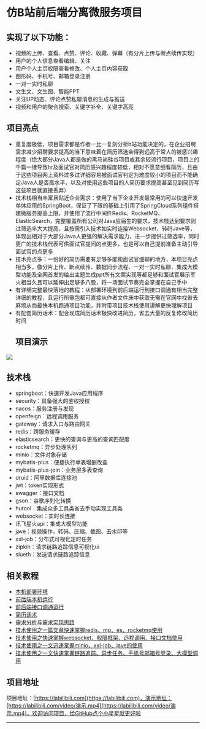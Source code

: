 # 仿B站前后端分离微服务项目

## 实现了以下功能：
- 视频的上传、查看、点赞、评论、收藏、弹幕（有分片上传与断点续传实现）
- 用户的个人信息查看编辑、关注
- 用户个人主页权限查看修改、个人主页内容获取
- 图形码、手机号、邮箱登录注册
- 一对一实时私聊
- 文生文、文生图、智能PPT
- 关注UP动态、评论点赞私聊消息的生成与推送
- 视频和用户的聚合搜索、关键字补全、关键字高亮

## 项目亮点
- 重复度极低，项目需求都是作者一比一复刻分析b站功能决定的，在企业招聘需求减少招聘要求提高的当下意味着在简历筛选会得到远高于常人的被感兴趣程度（绝大部分Java人都是做的黑马尚硅谷项目或其余较流行项目，项目上的千篇一律导致hr及面试官对简历感兴趣程度较低，相对不愿意细看简历，且由于这些项目网上资料过多过详细容易被面试官判定为难度较小的项目而不能确定Java人是否高水平，以及对使用这些项目的人简历要求提高甚至见到简历写这些项目就直接丢弃）
- 技术栈相当丰富且贴近企业需求：使用了当下企业开发最常用的可以快速开发单体应用的SpringBoot，保证了下限的基础上引用了SpringCloud系列组件搭建微服务提高上限，并使用了流行中间件Redis、RocketMQ、ElasticSearch，完整覆盖所有公司对Java应届生的要求，技术栈达到要求则过筛选率大大提高，且按需引入技术如实时连接Websocket、转码Jave等，体现出相对于大部分Java人更强的解决需求能力，进一步提供过筛选率，同时更广的技术栈代表可供面试官提问的点更多，也是可以自己提前准备主动引导面试官的点更多
- 技术亮点多：一份好的简历需要有足够多能和面试官细聊的地方，本项目亮点相当多，像分片上传、断点续传、数据同步流程、一对一实时私聊、集成大模型功能及全网首发的给出主题生成ppt所有文案实现等都足够和面试官展示军火相当久且可以延伸出足够多八股，将一场面试节奏完全掌握在自己手中
- 有详细完整最快落地的教程：从部署环境到前后端运行到接口调通有相当完整详细的教程，且运行所需包都可直接从作者文件床中获取无需在官网中找省去麻烦从而最快本机跑通项目功能，并附带项目技术栈使用讲解更快理解项目
- 有配套简历话术：配合现成简历话术极快改进简历，省去大量的反复修改简历时间
  ## 项目演示
 ![](https://labilibili.com/package/演5.gif)

## 技术栈
- springboot：快速开发Java应用程序
- security：具备强大的鉴权授权
- nacos：服务注册与发现
- openfeign：远程调用服务
- gateway：请求入口与路由网关
- redis：跨服务缓存
- elasticsearch：更快的查询与更高的查询匹配度
- rocketmq：异步处理队列
- minio：文件对象存储
- mybatis-plus：便捷执行单表增删改查
- mybatis-plus-join：业务层多表查询
- druid：阿里数据库连接池
- jwt：token实现形式
- swagger：接口文档
- gson：谷歌序列化转换
- hutool：集成众多工具类省去手动实现工具类
- websocket：实时长连接
- 讯飞星火api：集成大模型功能
- jave：视频操作，转码、压缩、截图、去水印等
- xxl-job：分布式可视化定时任务
- zipkin：请求链路追踪信息可视化ui
- slueth：发送请求链路追踪信息
## 相关教程
- [本机部署环境](https://www.nowcoder.com/discuss/640368532730990592?sourceSSR=users)
- [前后端本机运行](https://www.nowcoder.com/discuss/640865638906384384?sourceSSR=users)
- [前后端接口调通运行](https://www.nowcoder.com/discuss/650364579364581376?sourceSSR=users)
- [简历话术](https://www.nowcoder.com/feed/main/detail/787da9e468f343039b50014739030311?sourceSSR=users)
- [需求分析与需求实现思路](https://www.nowcoder.com/discuss/646784094038151168?sourceSSR=users)
- [技术使用之一篇文章快速掌握redis、mp、es、rocketmq使用](https://www.nowcoder.com/discuss/641707654733123584?sourceSSR=users)
- [技术使用之快速掌握websocket、权限框架、远程调用、接口文档使用](https://www.nowcoder.com/discuss/642011355679064064?sourceSSR=users)
- [技术使用之一文迅速掌握minio、xxl-job、jave的使用](https://www.nowcoder.com/discuss/642468459871240192?sourceSSR=users)
- [技术使用之一文快速掌握链路追踪、异步任务、手机号邮箱号登录、大模型调用](https://www.nowcoder.com/discuss/642820288471703552?sourceSSR=users)

## 项目地址

项目地址：[https://labilibili.com](https://labilibili.com)，演示地址：[https://labilibili.com/video/演示.mp4](https://labilibili.com/video/演示.mp4)，欢迎访问项目，给GitHub点个小星星就更好啦

---
